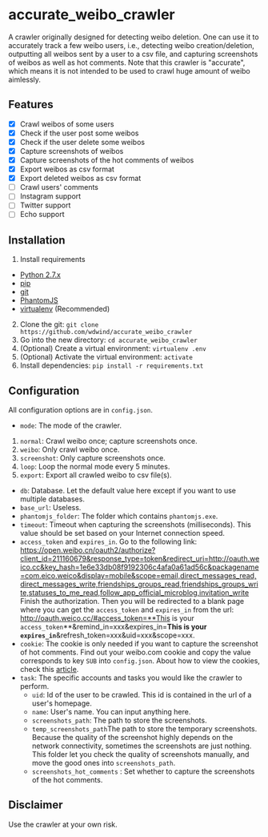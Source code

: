 accurate_weibo_crawler
===================

A crawler originally designed for detecting weibo deletion. One can use it to accurately track a few weibo users, i.e., detecting weibo creation/deletion, outputting all weibos sent by a user to a csv file, and capturing screenshots of weibos as well as hot comments. Note that this crawler is "accurate", which means it is not intended to be used to crawl huge amount of weibo aimlessly.

## Features
- [x] Crawl weibos of some users
- [x] Check if the user post some weibos
- [x] Check if the user delete some weibos
- [x] Capture screenshots of weibos
- [x] Capture screenshots of the hot comments of weibos
- [x] Export weibos as csv format
- [x] Export deleted weibos as csv format
- [ ] Crawl users' comments
- [ ] Instagram support
- [ ] Twitter support
- [ ] Echo support

## Installation
 1. Install requirements
 - [Python 2.7.x](http://docs.python-guide.org/en/latest/starting/installation/)
 - [pip](https://pip.pypa.io/en/stable/installing/)
 - [git](https://git-scm.com/book/en/v2/Getting-Started-Installing-Git)
 - [PhantomJS](http://phantomjs.org/download.html)
 - [virtualenv](https://virtualenv.pypa.io/en/stable/installation/) (Recommended)
 2. Clone the git: `git clone https://github.com/wdwind/accurate_weibo_crawler`
 3. Go into the new directory: `cd accurate_weibo_crawler`
 4. (Optional) Create a virtual environment: `virtualenv .env`
 5. (Optional) Activate the virtual environment: `activate`
 6. Install dependencies: `pip install -r requirements.txt`

## Configuration
All configuration options are in `config.json`.

 - `mode`: The mode of the crawler.
  1. `normal`: Crawl weibo once; capture screenshots once.
  2. `weibo`: Only crawl weibo once.
  3. `screenshot`: Only capture screenshots once.
  4. `loop`: Loop the normal mode every 5 minutes.
  5. `export`: Export all crawled weibo to csv file(s).
 - `db`: Database. Let the default value here except if you want to use multiple databases.
 - `base_url`: Useless.
 - `phantomjs_folder`: The folder which contains `phantomjs.exe`.
 - `timeout`: Timeout when capturing the screenshots (milliseconds). This value should be set based on your Internet connection speed.
 - `access_token` and `expires_in`.
    Go to the following link: 
    https://open.weibo.cn/oauth2/authorize?client_id=211160679&response_type=token&redirect_uri=http://oauth.weico.cc&key_hash=1e6e33db08f9192306c4afa0a61ad56c&packagename=com.eico.weico&display=mobile&scope=email,direct_messages_read,direct_messages_write,friendships_groups_read,friendships_groups_write,statuses_to_me_read,follow_app_official_microblog,invitation_write
    Finish the authorization.
    Then you will be redirected to a blank page where you can get the `access_token` and `expires_in` from the url:
    http://oauth.weico.cc/#access_token=**This is your `access_token`**&remind_in=xxx&expires_in=**This is your `expires_in`**&refresh_token=xxx&uid=xxx&scope=xxx. 
 - `cookie`: The cookie is only needed if you want to capture the screenshot of hot comments. Find out your weibo.com cookie and copy the value corresponds to key `SUB` into `config.json`. About how to view the cookies, check this [article](https://kb.iu.edu/d/ajfi).
 - `task`: The specific accounts and tasks you would like the crawler to perform.
    - `uid`: Id of the user to be crawled. This id is contained in the url of a user's homepage.
    - `name`: User's name. You can input anything here.
    - `screenshots_path`: The path to store the screenshots.
    - `temp_screenshots_path`The path to store the temporary screenshots. Because the quality of the screenshot highly depends on the network connectivity, sometimes the screenshots are just nothing. This folder let you check the quality of screenshots manually, and move the good ones into `screenshots_path`.
    - `screenshots_hot_comments` : Set whether to capture the screenshots of the hot comments.

## Disclaimer
Use the crawler at your own risk.